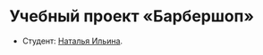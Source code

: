 # Учебный проект «Барбершоп»

* Студент: [Наталья Ильина](https://up.htmlacademy.ru/htmlcss/18/user/38944).
